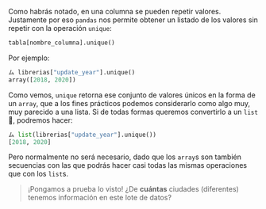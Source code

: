 Como habrás notado, en una columna se pueden repetir valores. Justamente por eso `pandas` nos permite obtener un listado de los valores sin repetir con la operación `unique`:

```python
tabla[nombre_columna].unique()
```

Por ejemplo:

```python
ム librerias["update_year"].unique()
array([2018, 2020])
```

Como vemos, `unique` retorna ese conjunto de valores únicos en la forma de un `array`, que a los fines prácticos podemos considerarlo como algo muy, muy parecido a una lista. Si de todas formas queremos convertirlo a un `list` 🔄, podremos hacer: 

```python
ム list(librerias["update_year"].unique())
[2018, 2020]
```

Pero normalmente no será necesario, dado que los `array`s son también secuencias con las que podrás hacer casi todas las mismas operaciones que con los `list`s. 

> ¡Pongamos a prueba lo visto! ¿De **cuántas** ciudades (diferentes) tenemos información en este lote de datos?
